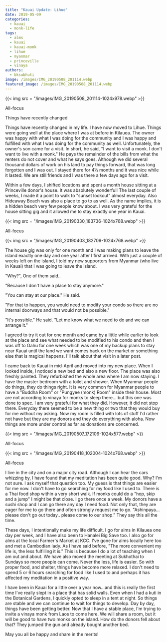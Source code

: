 ```yaml
---
title: "Kauai Update: Lihue"
date: 2019-05-09
categories: 
  - kauai
  - monk-life
tags: 
  - alms
  - kauai
  - kauai-monk
  - lihue
  - myanmar
  - princeville
  - vinaya
authors: 
  - bksubhuti
image: /images/IMG_20190508_201114.webp
featured_image: /images/IMG_20190508_201114.webp
---
```


{{< img src = "/images/IMG_20190508_201114-1024x978.webp" >}}

All-focus

Things have recently changed

Things have recently changed in my life. I have now moved to Lihue. Things were going well at the place where I was at before in Kilauea. The owner was happy with what I was doing for the community and I was happy and fulfilled with what I was doing for the community as well. Unfortunately, the owner's son came for a visit. In short, he said, "I want to visit a monk. I don't want to live with a monk." He pays the remainder of the bills from what the renters do not cover and what he says goes. Although we did several thousand dollars of work on his land to pay things forward, that was long forgotten and I was out. I stayed there for 4½ months and it was nice while it lasted. We are still friends and I was there a few days ago for a visit.

Within a few days, I shifted locations and spent a month house sitting at a Princeville donor's house. It was absolutely wonderful! The last couple of weeks, I made it a point to walk to "sunset lookout" almost everyday. Also Hideaway Beach was also a place to go to as well. As the name implies, it is a hidden beach very few people know about. I was very grateful for the house sitting gig and it allowed me to stay exactly one year in Kauai.

{{< img src = "/images/IMG_20190330_183736-1024x768.webp" >}}

All-focus

{{< img src = "/images/IMG_20190403_182709-1024x768.webp" >}}

  
  

The house gig was only for one month and I was making plans to leave the island exactly one day and one year after I first arrived. With just a couple of weeks left on the island, I told my new supporters from Myanmar (who live in Kauai) that I was going to leave the island.

"Why?", One of them said..  

"Because I don't have a place to stay anymore."

"You can stay at our place." He said.

"For that to happen, you would need to modify your condo so there are no internal doorways and that would not be possible."

"It's possible." He said. "Let me know what we need to do and we can arrange it."

I agreed to try it out for one month and came by a little while earlier to look at the place and see what needed to be modified to his condo and then I was off to Oahu for one week which was one of my backup plans to stay near Kauai until the land we want comes back on the market or something else that is magical happens. I'll talk about that visit in a later post.

I came back to Kauai in mid-April and moved into my new place. When I looked inside, I noticed a new bed and also a new floor. The place was also freshly painted. They refurbished the whole area where I am now staying. I have the master bedroom with a toilet and shower. When Myanmar people do things, they do things right. It is very common for Myanmar people to have a "Buddha Room" or "Pungyee (monk) Room" inside their house. Most are not according to vinaya for monks to sleep there... but this one was done to spec. I am very grateful for what they did. However, it did not stop there. Everyday there seemed to be a new thing or two that they would buy for me without my asking. Now my room is filled with lots of stuff I'd rather not have but they are my donors and they do everything with aloha. Now things are more under control as far as donations are concerned.

{{< img src = "/images/IMG_20190507_172106-1024x577.webp" >}}

All-focus

{{< img src = "/images/IMG_20190418_102004-1024x768.webp" >}}

All-focus

I live in the city and on a major city road. Although I can hear the cars whizzing by, I have found that my meditation has been quite good. Why? I'm not sure. I ask myself that question too. My guess is that things are easier for me now. I don't have to go searching for my food like I used to. There is a Thai food shop within a very short walk. If monks could do a "hop, skip and a jump" I might be that close. I go there once a week. My donors have a sushi shop and I can go there any day I need food. Not only that, they are eager for me to go there and often strongly request me to go. "Ashinpaya… please don't go out today.. please come to our shop." They say this all the time.

These days, I intentionally make my life difficult. I go for alms in Kilauea one day per week, and I have also been to Hanalei Big Save too. I also go for alms at the local Farmer's Market at KCC. I've gone for alms locally here too and met a Cambodian lady. As I have said before, "The more convenient my life is, the less fulfilling it is." This is because I do a lot of teaching when I am out and about. We have also moved the meeting at Sukhothai to Sundays so more people can come. Never the less, life is easier. So with proper food, and shelter, things have become more relaxed. I don't need to spend 5 or 6 hours searching for food like I used to and perhaps it has affected my meditation in a positive way.

I have been in Kauai for a little over a year now...and this is really the first time I've really slept in a place that has solid walls. Even when I had a kuti in the Botanical Gardens, I quickly opted to sleep in a tent at night. So things are stable and we can continue to wait for things to develop. Day by day, things have been getting better. Now that I have a stable place, I'm trying to invite a vinaya monk from Laos to come here. We will share a room, but it will be good to have two monks on the island. How do the donors fell about that? They jumped the gun and already bought another bed.

May you all be happy and share in the merits!

